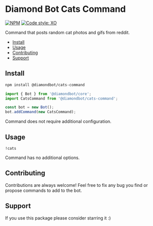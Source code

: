 # Diamond Bot Cats Command

[![NPM](https://img.shields.io/npm/v/@diamondbot/cats-command)](https://www.npmjs.com/package/@diamondbot/cats-command)
[![Code style: XO](https://img.shields.io/badge/code_style-XO-5ed9c7.svg)](https://github.com/xojs/xo)

Command that posts random cat photos and gifs from reddit.

- [Install](#install)
- [Usage](#usage)
- [Contributing](#contributing)
- [Support](#support)

## Install

```bash
npm install @diamondbot/cats-command
```

```js
import { Bot } from '@diamondbot/core';
import CatsCommand from '@diamondbot/cats-command';

const bot = new Bot();
bot.addCommand(new CatsCommand);
```

Command does not require additional configuration.

## Usage

```
!cats
```

Command has no additional options.

## Contributing

Contributions are always welcome! Feel free to fix any bug you find or propose commands to add to the bot.

## Support

If you use this package please consider starring it :)

